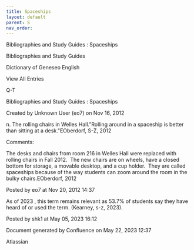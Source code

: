 ```yaml
---
title: Spaceships
layout: default
parent: S
nav_order:
---
```


Bibliographies and Study Guides : Spaceships

Bibliographies and Study Guides

Dictionary of Geneseo English

View All Entries

Q-T

Bibliographies and Study Guides : Spaceships

Created by  Unknown User (eo7) on Nov 16, 2012

n. The rolling chairs in Welles Hall.&quot;Rolling around in a spaceship is better than sitting at a desk.&quot;EOberdorf, S-Z, 2012

Comments:

The desks and chairs from room 216 in Welles Hall were replaced with rolling chairs in Fall 2012.  The new chairs are on wheels, have a closed bottom for storage, a movable desktop, and a cup holder.  They are called spaceships because of the way students can zoom around the room in the bulky chairs.EOberdorf, 2012

Posted by eo7 at Nov 20, 2012 14:37

As of 2023 , this term remains relevant as 53.7% of students say they have heard of or used the term. (Kearney, s-z, 2023).

Posted by shk1 at May 05, 2023 16:12

Document generated by Confluence on May 22, 2023 12:37

Atlassian
